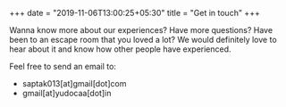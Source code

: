 +++
date = "2019-11-06T13:00:25+05:30"
title = "Get in touch"
+++

Wanna know more about our experiences? Have more questions? Have been to an escape room that you loved
a lot? We would definitely love to hear about it and know how other people have experienced.

Feel free to send an email to:

- saptak013[at]gmail[dot]com
- gmail[at]yudocaa[dot]in
